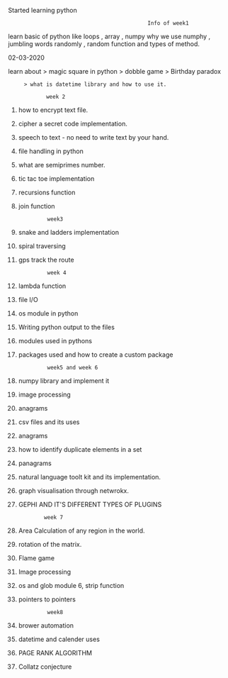Started learning python



                                                Info of week1 
learn basic of python 
like loops , array , numpy why we use numphy , jumbling words randomly , random function and types of method.


 
02-03-2020

learn about > magic square in python
	    > dobble game
	    > Birthday paradox

	     > what is datetime library and how to use it.

				week 2


1. how to encrypt text file.
2. cipher a secret code implementation.
3. speech to text - no need  to write text by your hand.
4. file handling in python  
5. what are semiprimes number.
6. tic tac toe implementation
7. recursions function
8. join function

				week3
1. snake and ladders implementation
2. spiral traversing
3. gps track the route

				week 4
1. lambda function
2. file I/O
3. os module in python
4. Writing python output to the files
5. modules used in pythons
6. packages used and how to create a custom package
 

				week5 and week 6

1. numpy library and implement it
2. image processing 
3. anagrams 
4. csv files and its uses 
5. anagrams
6. how to identify duplicate elements in a set
7. panagrams
8. natural language toolt kit and its implementation.
9. graph visualisation through netwrokx.
10. GEPHI AND IT'S DIFFERENT TYPES OF PLUGINS

				week 7

1. Area Calculation of any region in the world.
2. rotation of the matrix.
3. Flame game
4. Image processing
5. os and glob module
6, strip function
7. pointers to pointers

				week8
8. brower automation
9. datetime and calender uses

10. PAGE RANK ALGORITHM
11. Collatz conjecture

